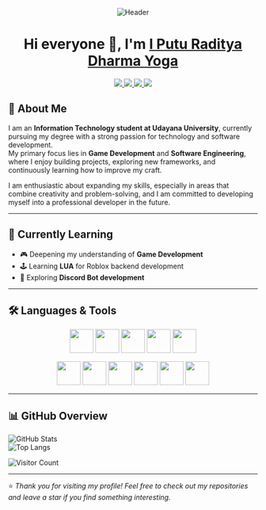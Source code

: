 <p align="center">
  <img src="Header.gif" alt="Header" />
</p>

<h1 align="center">
  Hi everyone 👋, I'm <a href="https://github.com/iprdy">I Putu Raditya Dharma Yoga</a>
</h1>

<p align="center">
  <a href="mailto:iprdy.real@gmail.com">
    <img src="https://skillicons.dev/icons?i=gmail" />
  </a>
  <a href="https://linkedin.com/in/iprdy">
    <img src="https://skillicons.dev/icons?i=linkedin" />
  </a>
  <a href="https://github.com/iprdy">
    <img src="https://skillicons.dev/icons?i=instagram" />
  </a>
  <a href="https://discord.gg/HZf97NPRyy">
    <img src="https://skillicons.dev/icons?i=discord" />
  </a>
</p>


## 📖 About Me
I am an **Information Technology student at Udayana University**, currently pursuing my degree with a strong passion for technology and software development.  
My primary focus lies in **Game Development** and **Software Engineering**, where I enjoy building projects, exploring new frameworks, and continuously learning how to improve my craft.  

I am enthusiastic about expanding my skills, especially in areas that combine creativity and problem-solving, and I am committed to developing myself into a professional developer in the future.  

---

## 🌱 Currently Learning
- 🎮 Deepening my understanding of **Game Development**  
- 🕹️ Learning **LUA** for Roblox backend development  
- 🤖 Exploring **Discord Bot development**  

---

## 🛠️ Languages & Tools
<p align="center">
  <!-- Core -->
  <img src="https://cdn.jsdelivr.net/gh/devicons/devicon/icons/c/c-original.svg" width="48" height="48"/>
  <img src="https://cdn.jsdelivr.net/gh/devicons/devicon/icons/cplusplus/cplusplus-original.svg" width="48" height="48"/>
  <img src="https://cdn.jsdelivr.net/gh/devicons/devicon/icons/java/java-original.svg" width="48" height="48"/>
  <img src="https://cdn.jsdelivr.net/gh/devicons/devicon/icons/javascript/javascript-original.svg" width="48" height="48"/>
  <img src="https://cdn.jsdelivr.net/gh/devicons/devicon/icons/lua/lua-original.svg" width="48" height="48"/>
</p>

<p align="center">
  <!-- Framework & Tools -->
  <img src="https://cdn.jsdelivr.net/gh/devicons/devicon/icons/nodejs/nodejs-original.svg" width="48" height="48"/>
  <img src="https://cdn.jsdelivr.net/gh/devicons/devicon/icons/react/react-original.svg" width="48" height="48"/>
  <img src="https://cdn.jsdelivr.net/gh/devicons/devicon/icons/html5/html5-original.svg" width="48" height="48"/>
  <img src="https://cdn.jsdelivr.net/gh/devicons/devicon/icons/css3/css3-original.svg" width="48" height="48"/>
  <img src="https://cdn.jsdelivr.net/gh/devicons/devicon/icons/git/git-original.svg" width="48" height="48"/>
  <img src="https://cdn.jsdelivr.net/gh/devicons/devicon/icons/vscode/vscode-original.svg" width="48" height="48"/>
</p>

---

## 📊 GitHub Overview
![GitHub Stats](https://github-readme-stats.vercel.app/api?username=iprdy&show_icons=true&theme=tokyonight)  
![Top Langs](https://github-readme-stats.vercel.app/api/top-langs/?username=iprdy&layout=compact&theme=tokyonight)  

![Visitor Count](https://komarev.com/ghpvc/?username=iprdy&style=flat-square&color=blue)  

---
⭐ *Thank you for visiting my profile! Feel free to check out my repositories and leave a star if you find something interesting.*  
